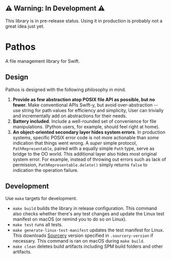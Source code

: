 ## ⚠️ Warning: In Development ⚠️

This library is in pre-release status. Using it in production is probably not
a great idea just yet.

# Pathos

A file management library for Swift.

## Design

Pathos is designed with the following philosophy in mind.

1. **Provide as few abstraction atop POSIX file API as possible, but no fewer.**
   Make conventional APIs Swift-y, but avoid over-abstraction -- use string for
   path values for efficiency and simplicity, User can trivially and
   incrementally add on abstractions for their needs.
2. **Battery included**. Include a well-rounded set of convenience for file
   manipulations. (Python users, for example, should feel right at home).
3. **An object-oriented secondary layer hides system errors**. In production
   systems, specific POSIX error code is not more actionable than _some_
   indication that things went wrong. A _super_ simple protocol,
   `PathRepresentable`, paired with a equally simple `Path` type, serve as
   bridge to the OO world. This additional layer also hides most original system
   error. For example, instead of throwing out errors such as lack of
   permission, `PathRepresentable.delete()` simply returns `false` to
   indication the operation failure.

## Development

Use `make` targets for development.

- `make build` builds the library in release configuration. This command also
    checks whether there's any test changes and update the Linux test manifest
    on macOS (or remind you to do so on Linux).
- `make test` runs all tests.
- `make generate-linux-test-manifest` updates the test manifest for Linux. This
    downloads [Sourcery](https://github.com/krzysztofzablocki/Sourcery) version
    specified in `.sourcery-version` if necessary. This command is ran on macOS
    during `make build`.
- `make clean` deletes build artifacts including SPM build folders and other
    artifacts.

